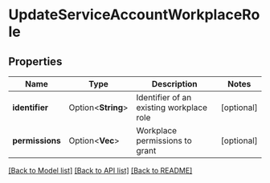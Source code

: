 # UpdateServiceAccountWorkplaceRole

## Properties

Name | Type | Description | Notes
------------ | ------------- | ------------- | -------------
**identifier** | Option<**String**> | Identifier of an existing workplace role | [optional]
**permissions** | Option<**Vec<String>**> | Workplace permissions to grant | [optional]

[[Back to Model list]](../README.md#documentation-for-models) [[Back to API list]](../README.md#documentation-for-api-endpoints) [[Back to README]](../README.md)


